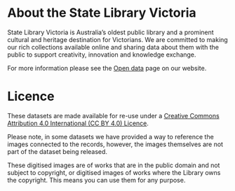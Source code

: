 # About the State Library Victoria

State Library Victoria is Australia’s oldest public library and a prominent cultural and heritage destination for Victorians. We are committed to making our rich collections available online and sharing data about them with the public to support creativity, innovation and knowledge exchange.

For more information please see the [Open data](https://www.slv.vic.gov.au/contribute-create/open-data) page on our website.

# Licence

These datasets are made available for re-use under a [Creative Commons Attribution 4.0 International (CC BY 4.0) Licence](https://creativecommons.org/licences/by/4.0).

Please note, in some datasets we have provided a way to reference the images connected to the records, however, the images themselves are not part of the dataset being released.

These digitised images are of works that are in the public domain and not subject to copyright, or digitised images of works where the Library owns the copyright. This means you can use them for any purpose.
